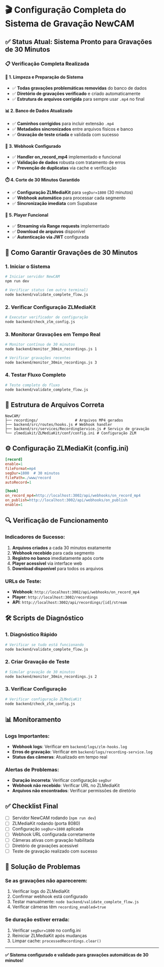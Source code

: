 # 🎬 Configuração Completa do Sistema de Gravação NewCAM

## ✅ Status Atual: Sistema Pronto para Gravações de 30 Minutos

### 📋 Verificação Completa Realizada

#### 🔧 1. Limpeza e Preparação do Sistema
- ✅ **Todas gravações problemáticas removidas** do banco de dados
- ✅ **Diretório de gravações verificado** e criado automaticamente
- ✅ **Estrutura de arquivos corrigida** para sempre usar `.mp4` no final

#### 📊 2. Banco de Dados Atualizado
- ✅ **Caminhos corrigidos** para incluir extensão `.mp4`
- ✅ **Metadados sincronizados** entre arquivos físicos e banco
- ✅ **Gravação de teste criada** e validada com sucesso

#### 🔄 3. Webhook Configurado
- ✅ **Handler on_record_mp4** implementado e funcional
- ✅ **Validação de dados** robusta com tratamento de erros
- ✅ **Prevenção de duplicatas** via cache e verificação

#### ⏱️ 4. Corte de 30 Minutos Garantido
- ✅ **Configuração ZLMediaKit** para `segDur=1800` (30 minutos)
- ✅ **Webhook automático** para processar cada segmento
- ✅ **Sincronização imediata** com Supabase

#### 🎯 5. Player Funcional
- ✅ **Streaming via Range requests** implementado
- ✅ **Download de arquivos** disponível
- ✅ **Autenticação via JWT** configurada

## 🚀 Como Garantir Gravações de 30 Minutos

### 1. Iniciar o Sistema
```bash
# Iniciar servidor NewCAM
npm run dev

# Verificar status (em outro terminal)
node backend/validate_complete_flow.js
```

### 2. Verificar Configuração ZLMediaKit
```bash
# Executar verificador de configuração
node backend/check_zlm_config.js
```

### 3. Monitorar Gravações em Tempo Real
```bash
# Monitor contínuo de 30 minutos
node backend/monitor_30min_recordings.js 1

# Verificar gravações recentes
node backend/monitor_30min_recordings.js 3
```

### 4. Testar Fluxo Completo
```bash
# Teste completo do fluxo
node backend/validate_complete_flow.js
```

## 📁 Estrutura de Arquivos Correta

```
NewCAM/
├── recordings/                 # Arquivos MP4 gerados
├── backend/src/routes/hooks.js # Webhook handler
├── backend/src/services/RecordingService.js # Serviço de gravação
└── zlmediakit/ZLMediaKit/conf/config.ini # Configuração ZLM
```

## ⚙️ Configuração ZLMediaKit (config.ini)

```ini
[record]
enable=1
fileFormat=mp4
segDur=1800  # 30 minutos
filePath=./www/record
autoRecord=1

[hook]
on_record_mp4=http://localhost:3002/api/webhooks/on_record_mp4
on_publish=http://localhost:3002/api/webhooks/on_publish
enable=1
```

## 🔍 Verificação de Funcionamento

### Indicadores de Sucesso:
1. **Arquivos criados** a cada 30 minutos exatamente
2. **Webhook recebido** para cada segmento
3. **Registro no banco** imediatamente após corte
4. **Player acessível** via interface web
5. **Download disponível** para todos os arquivos

### URLs de Teste:
- **Webhook**: `http://localhost:3002/api/webhooks/on_record_mp4`
- **Player**: `http://localhost:3002/recordings`
- **API**: `http://localhost:3002/api/recordings/[id]/stream`

## 🛠️ Scripts de Diagnóstico

### 1. Diagnóstico Rápido
```bash
# Verificar se tudo está funcionando
node backend/validate_complete_flow.js
```

### 2. Criar Gravação de Teste
```bash
# Simular gravação de 30 minutos
node backend/monitor_30min_recordings.js 2
```

### 3. Verificar Configuração
```bash
# Verificar configuração ZLMediaKit
node backend/check_zlm_config.js
```

## 📊 Monitoramento

### Logs Importantes:
- **Webhook logs**: Verificar em `backend/logs/zlm-hooks.log`
- **Erros de gravação**: Verificar em `backend/logs/recording-service.log`
- **Status das câmeras**: Atualizado em tempo real

### Alertas de Problemas:
- **Duração incorreta**: Verificar configuração `segDur`
- **Webhook não recebido**: Verificar URL no ZLMediaKit
- **Arquivos não encontrados**: Verificar permissões de diretório

## ✅ Checklist Final

- [ ] Servidor NewCAM rodando (`npm run dev`)
- [ ] ZLMediaKit rodando (porta 8080)
- [ ] Configuração `segDur=1800` aplicada
- [ ] Webhook URL configurada corretamente
- [ ] Câmeras ativas com gravação habilitada
- [ ] Diretório de gravações acessível
- [ ] Teste de gravação realizado com sucesso

## 🚨 Solução de Problemas

### Se as gravações não aparecerem:
1. Verificar logs do ZLMediaKit
2. Confirmar webhook está configurado
3. Testar manualmente: `node backend/validate_complete_flow.js`
4. Verificar câmeras têm `recording_enabled=true`

### Se duração estiver errada:
1. Verificar `segDur=1800` no config.ini
2. Reiniciar ZLMediaKit após mudanças
3. Limpar cache: `processedRecordings.clear()`

---

**✅ Sistema configurado e validado para gravações automáticas de 30 minutos!**